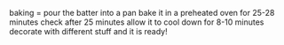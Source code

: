 baking = 
    pour the batter into a pan
    bake it in a preheated oven for 25-28 minutes
    check after 25 minutes
    allow it to cool down for 8-10 minutes
    decorate with different stuff and it is ready! 